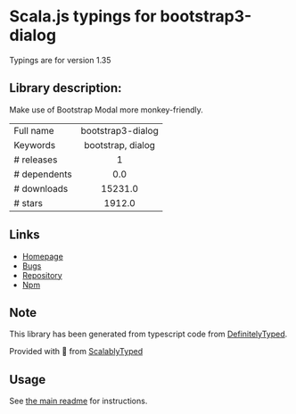 
# Scala.js typings for bootstrap3-dialog

Typings are for version 1.35

## Library description:
Make use of Bootstrap Modal more monkey-friendly.

|                    |                 |
| ------------------ | :-------------: |
| Full name          | bootstrap3-dialog |
| Keywords           | bootstrap, dialog |
| # releases         | 1 |
| # dependents       | 0.0 |
| # downloads        | 15231.0 |
| # stars            | 1912.0 |

## Links
- [Homepage](http://nakupanda.github.io/bootstrap3-dialog)
- [Bugs](https://github.com/nakupanda/bootstrap3-dialog/issues)
- [Repository](https://github.com/nakupanda/bootstrap3-dialog)
- [Npm](https://www.npmjs.com/package/bootstrap3-dialog)
    


## Note
This library has been generated from typescript code from [DefinitelyTyped](https://definitelytyped.org).

Provided with :purple_heart: from [ScalablyTyped](https://github.com/oyvindberg/ScalablyTyped)

## Usage
See [the main readme](../../readme.md) for instructions.


